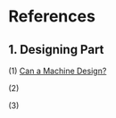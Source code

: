 # References

## 1. Designing Part
(1) [Can a Machine Design?](Designing%20Part/Can%20a%20Machine%20Design.pdf)
   
(2) 

(3)


